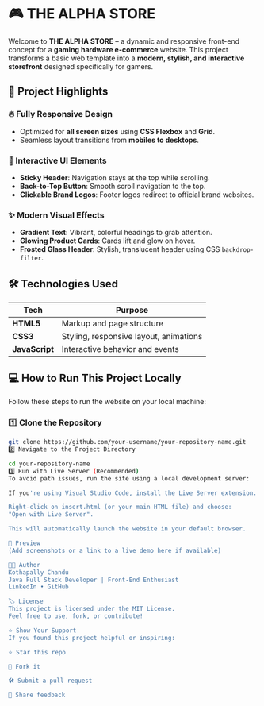 # 🎮 THE ALPHA STORE

Welcome to **THE ALPHA STORE** – a dynamic and responsive front-end concept for a **gaming hardware e-commerce** website. This project transforms a basic web template into a **modern, stylish, and interactive storefront** designed specifically for gamers.



## 🚀 Project Highlights

### 🔥 Fully Responsive Design
- Optimized for **all screen sizes** using **CSS Flexbox** and **Grid**.
- Seamless layout transitions from **mobiles to desktops**.

### 🎯 Interactive UI Elements
- **Sticky Header**: Navigation stays at the top while scrolling.
- **Back-to-Top Button**: Smooth scroll navigation to the top.
- **Clickable Brand Logos**: Footer logos redirect to official brand websites.

### ✨ Modern Visual Effects
- **Gradient Text**: Vibrant, colorful headings to grab attention.
- **Glowing Product Cards**: Cards lift and glow on hover.
- **Frosted Glass Header**: Stylish, translucent header using CSS `backdrop-filter`.



## 🛠️ Technologies Used

| Tech        | Purpose                                |
|-------------|----------------------------------------|
| **HTML5**   | Markup and page structure              |
| **CSS3**    | Styling, responsive layout, animations |
| **JavaScript** | Interactive behavior and events   |



## 💻 How to Run This Project Locally

Follow these steps to run the website on your local machine:

### 1️⃣ Clone the Repository
```bash
git clone https://github.com/your-username/your-repository-name.git
2️⃣ Navigate to the Project Directory

cd your-repository-name
3️⃣ Run with Live Server (Recommended)
To avoid path issues, run the site using a local development server:

If you're using Visual Studio Code, install the Live Server extension.

Right-click on insert.html (or your main HTML file) and choose:
"Open with Live Server".

This will automatically launch the website in your default browser.

📸 Preview
(Add screenshots or a link to a live demo here if available)

👨‍💻 Author
Kothapally Chandu
Java Full Stack Developer | Front-End Enthusiast
LinkedIn • GitHub

🏷️ License
This project is licensed under the MIT License.
Feel free to use, fork, or contribute!

⭐️ Show Your Support
If you found this project helpful or inspiring:

⭐️ Star this repo

🍴 Fork it

🛠️ Submit a pull request

💬 Share feedback

